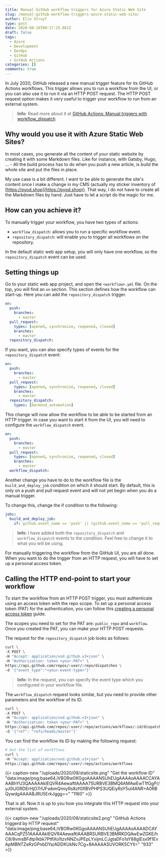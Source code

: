 ```yaml
---
title: Manual GitHub workflow triggers for Azure Static Web Site
slug: /manual-github-workflow-triggers-azure-static-web-site/
author: Elio Struyf
type: post
date: 2020-08-16T09:17:25.861Z
draft: false
tags:
  - Azure
  - Development
  - DevOps
  - GitHub
  - GitHub Actions
categories: []
comments: true
---
```


In July 2020, GitHub released a new manual trigger feature for its GitHub Actions workflows. This trigger allows you to run a workflow from the UI, or you can also use it to run it via an HTTP POST request. The HTTP POST request option makes it very useful to trigger your workflow to run from an external system.

> **Info**: Read more about it at [GitHub Actions: Manual triggers with workflow_dispatch](https://github.blog/changelog/2020-07-06-github-actions-manual-triggers-with-workflow_dispatch/)

## Why would you use it with Azure Static Web Sites?

In most cases, you generate all the content of your static website by creating it with some Markdown files. Like for instance, with Gatsby, Hugo, ... - All the build process has to do when you push a new article, is build the whole site and put the files in place.

My use case is a bit different. I want to be able to generate the site's content once I make a change in my CMS (actually my sticker inventory of [https://pyod.shop](https://pyod.shop)). That way, I do not have to create all the Markdown files by hand. Just have to let a script do the magic for me.

## How can you achieve it?

To manually trigger your workflow, you have two types of actions:

- `workflow_dispatch`: allows you to run a specific workflow event.
- `repository_dispatch`: will enable you to trigger all workflows on the repository.

In the default static web app setup, you will only have one workflow, so the `repository_dispatch` event can be used.

## Setting things up

Go to your static web app project, and open the `<workflow>.yml` file. On the top, you will find an `on` section. This section defines how the workflow can start-up. Here you can add the `repository_dispatch` trigger.

```yaml
on:
  push:
    branches:
      - master
  pull_request:
    types: [opened, synchronize, reopened, closed]
    branches:
      - master
  repository_dispatch:
```

If you want, you can also specify types of events for the `repository_dispatch` event:

```yaml
on:
  push:
    branches:
      - master
  pull_request:
    types: [opened, synchronize, reopened, closed]
    branches:
      - master
  repository_dispatch:
    types: [backend_automation]
```

This change will now allow the workflow to be able to be started from an HTTP trigger. In case you want to start it from the UI, you will need to configure the `workflow_dispatch` event.

```yaml
on:
  push:
    branches:
      - master
  pull_request:
    types: [opened, synchronize, reopened, closed]
    branches:
      - master
  workflow_dispatch:
```

Another change you have to do to the workflow file is the `build_and_deploy_job` condition on which it should start. By default, this is only on a push and pull request event and will not yet begin when you do a manual trigger.

To change this, change the if condition to the following:

```yaml
jobs:
  build_and_deploy_job:
    if: github.event_name == 'push' || (github.event_name == 'pull_request' && github.event.action != 'closed') || github.event_name == 'repository_dispatch' || github.event_name == 'workflow_dispatch'
```

> **Info**: I have added both the `repository_dispatch` and `workflow_dispatch` events to the condition. Feel free to change it to what you will be using.

For manually triggering the workflow from the GitHub UI, you are all done. When you want to do the trigger from an HTTP request, you will have to set up a personal access token.

## Calling the HTTP end-point to start your workflow

To start the workflow from an HTTP POST trigger, you must authenticate using an access token with the repo scope. To set up a personal access token (PAT) for the authentication, you can follow this [creating a personal access token](https://docs.github.com/en/github/authenticating-to-github/creating-a-personal-access-token) guide.

The scopes you need to set for the PAT are: `public_repo` and `workflow`. Once you created the PAT, you can make your HTTP POST requests.

The request for the `repository_dispatch` job looks as follows:

```bash
curl \
-X POST \
-H "Accept: application/vnd.github.v3+json" \
-H "Authorization: token <your-PAT>" \
https://api.github.com/repos/:user/:repo/dispatches \
-d '{"event_type":"<your-event-type>"}'
```

> **Info**: In the request, you can specify the event type which you configured in your workflow file.

The `workflow_dispatch` request looks similar, but you need to provide other parameters and the workflow of its ID.

```bash
curl \
-X POST \
-H "Accept: application/vnd.github.v3+json" \
-H "Authorization: token <your-PAT>" \
https://api.github.com/repos/:user/:repo/actions/workflows/:id/dispatches \
-d '{"ref": "refs/heads/master"}'
```

You can find the workflow its ID by making the following request:

```bash
# Get the list of workflows
curl \
-H "Accept: application/vnd.github.v3+json" \
https://api.github.com/repos/:user/:repo/actions/workflows
```

{{< caption-new "/uploads/2020/08/staticsite.png" "Get the workflow ID"  "data:image/png;base64,iVBORw0KGgoAAAANSUhEUgAAAAoAAAACCAYAAABhYU3QAAAAAklEQVR4AewaftIAAAA7SURBVE3BMQ6AMAwEwT1fGgP//yJ0tJGRDErHjO7rfJFwbmQmiyRs8zfGflBVPHPS3UQEiyRsY5uI4ANR+A0RBQywdgAAAABJRU5ErkJggg==" "1160" >}}

That is all. Now it is up to you how you integrate this HTTP request into your external system.

{{< caption-new "/uploads/2020/08/staticsite2.png" "GitHub Actions triggerd by HTTP request"  "data:image/png;base64,iVBORw0KGgoAAAANSUhEUgAAAAoAAAADCAYAAACqPZ51AAAAAklEQVR4AewaftIAAABRSURBVE3BMRKDQAwEwZGKE/hC8/8vmsBFdtp1kbk7PtflXo1tzvNNZvJPEpLYxijmLCJgtaDFo1sY88gIEsx9f1EvApMBNTZeRzGPnbDYa/ADDKUkNc7Cg+8AAAAASUVORK5CYII=" "933" >}}